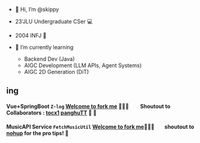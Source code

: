 - 👋 Hi, I’m @skippy
- 23'JLU Undergraduate CSer 💻
- 2004 INFJ 🐒
- 🌱 I’m currently learning

  - Backend Dev (Java)
  - AIGC Development (LLM APIs, Agent Systems)
  - AIGC 2D Generation (DiT)

## ing

#### Vue+SpringBoot `Z-log` [Welcome to fork me](https://github.com/skippy-404/z-log) 🎈🎈🎈  &nbsp;&nbsp;&nbsp;&nbsp;&nbsp;&nbsp;&nbsp;   Shoutout to Collaborators : [tocx1](https://github.com/tocx1/) [panghuTT](https://github.com/panghuTT) 👨 👸

#### MusicAPI Service `FetchMusicUtil` [Welcome to fork me](https://github.com/skippy-404/FetchMusicUtil)🎈🎈🎈 &nbsp;&nbsp;&nbsp;&nbsp;&nbsp;&nbsp; shoutout to [nohup](https://github.com/imp2002) for the pro tips! 🙏
<br>

<!---
skippy-404/skippy-404 is a ✨ special ✨ repository because its `README.md` (this file) appears on your GitHub profile.
You can click the Preview link to take a look at your changes.
--->
